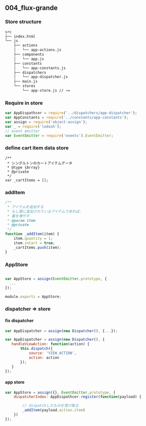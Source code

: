 ## 004_flux-grande

### Store structure

```bash
src
├── index.html
└── js
    ├── actions
    │   └── app-actions.js
    ├── components
    │   └── app.js
    ├── constants
    │   └── app-constants.js
    ├── dispatchers
    │   └── app-dispatcher.js
    ├── main.js
    └── stores
        └── app-store.js // <=
```

### Require in store

```javascript
var AppDispathcer = require('../dispatchers/app-dispatcher');
var AppConstants = require('../constants/app-constants');
var assign = require('object-assign');
var _ = require('lodash');
// event emitter
var EventEmitter = require('events').EventEmitter;
```

### define cart item data store

```javascirpt
/**
 * シングルトンのカートアイテムデータ
 * @type {Array}
 * @private
 */
var _cartItems = [];
```

### addItem

``` javascript
/**
 * アイテムを追加する
 * もし既に追加されているアイテムであれば、
 * 量を増やす
 * @param item
 * @private
 */
function _addItem(item) {
    item.quantity = 1;
    item.inCart = true;
    _cartItems.push(item);
}
```

### AppStore

```javascript

var AppStore = assign(EventEmitter.prototype, {
  ...
});

module.exports = AppStore;
```

### dispatcher => store

#### fix dispatcher


```javascript
var AppDispatcher = assign(new Dispatcher(), {...});
```

```javascript
var AppDispatcher = assign(new Dispatcher(), {
   handleViewAction: function(action) {
       this.dispatch({
           source: 'VIEW_ACTION',
           action: action
       });
   }
});
```

#### app store

```javascript
var AppStore = assign({}, EventEmitter.prototype, {
    dispatcherIndex: AppDispathcer.register(function(payload) {

        // dispatchしたものを受け取る
        _addItem(payload.action.item)
    })
});
```
